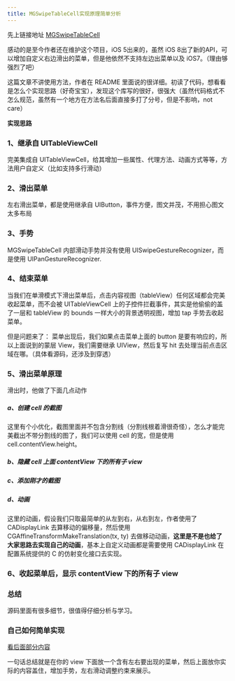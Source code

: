 ```yaml
---
title: MGSwipeTableCell实现原理简单分析
---
```


先上链接地址 [MGSwipeTableCell](https://github.com/MortimerGoro/MGSwipeTableCell)

感动的是至今作者还在维护这个项目，iOS 5出来的，虽然 iOS 8出了新的API，可以增加自定义右边滑出的菜单，但是他依然不支持左边出菜单以及 iOS7。（理由够强烈了吧）

这篇文章不讲使用方法，作者在 README 里面说的很详细。初读了代码，想看看是怎么个实现思路（好奇宝宝），发现这个库写的很好，很强大（虽然代码格式不怎么规范，虽然有一个地方在方法名后面直接多打了分号，但是不影响，not care）


**实现思路**

### 1、继承自 UITableViewCell

完美集成自 UITableViewCell，给其增加一些属性、代理方法、动画方式等等，方法用户自定义（比如支持多行滑动）

### 2、滑出菜单

左右滑出菜单，都是使用继承自 UIButton，事件方便，图文并茂，不用担心图文太多布局

### 3、手势

MGSwipeTableCell 内部滑动手势并没有使用 UISwipeGestureRecognizer，而是使用 UIPanGestureRecognizer.


### 4、结束菜单

当我们在单滑模式下滑出菜单后，点击内容视图（tableView）任何区域都会完美收起菜单，而不会被 UITableViewCell 上的子控件拦截事件，其实是他偷偷的盖了一层和 tableView 的 bounds 一样大小的背景透明视图，增加 tap 手势去收起菜单。

但是问题来了：
菜单出现后，我们如果点击菜单上面的 button 是要有响应的，所以上面说到的蒙层 View，我们需要继承 UIView，然后复写 hit 去处理当前点击区域在哪。（具体看源码，还涉及到穿透）

### 5、滑出菜单原理

滑出时，他做了下面几点动作

##### a、创建 cell 的截图
这里有个小优化，截图里面并不包含分割线（分割线根着滑很奇怪），怎么才能完美截出不带分割线的图了，我们可以使用 cell 的宽，但是使用 cell.contentView.height。

##### b、隐藏 cell 上面 contentView 下的所有子 view

##### c、添加刚才的截图

##### d、动画
这里的动画，假设我们只取最简单的从左到右，从右到左，作者使用了 CADisplayLink 去算移动的偏移量，然后使用 CGAffineTransformMakeTranslation(tx, ty) 去做移动动画，**这里是不是也给了大家思路去实现自己的动画**，基本上自定义动画都是需要使用 CADisplayLink 在配置系统提供的 C 的仿射变化接口去实现。

### 6、收起菜单后，显示 contentView 下的所有子 view


### 总结

源码里面有很多细节，很值得仔细分析与学习。

### 自己如何简单实现

[看后面部分内容](http://www.aizhuanji.com/a/7w2dJdJW.html)

一句话总结就是在你的 view 下面放一个含有左右要出现的菜单，然后上面放你实际的内容盖住，增加手势，左右滑动调整约束来展示。
